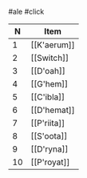 #ale #click

| N   | Item        |
| --- | ----------- |
| 1   | [[K'aerum]] |
| 2   | [[Switch]]  |
| 3   | [[D'oah]]   |
| 4   | [[G'hem]]   |
| 5   | [[C'ibla]]  |
| 6   | [[D'hemat]] |
| 7   | [[P'riita]] |
| 8   | [[S'oota]]  |
| 9   | [[D'ryna]]  |
| 10  | [[P'royat]] |
